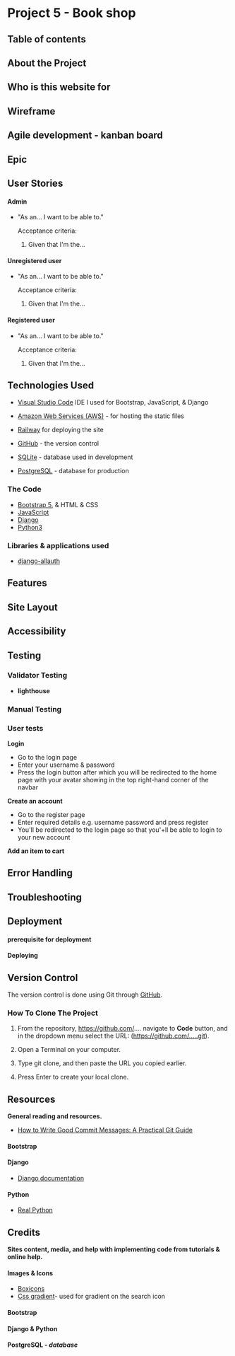 # Project 5 - Book shop

## Table of contents

## About the Project

## Who is this website for

## Wireframe

## Agile development - kanban board

## Epic

## User Stories

#### Admin

- "As an... I want to be able to."

  Acceptance criteria:

  1. Given that I'm the...

#### Unregistered user

- "As an... I want to be able to."

  Acceptance criteria:

  1. Given that I'm the...

#### Registered user

- "As an... I want to be able to."

  Acceptance criteria:

  1. Given that I'm the...

## Technologies Used

- [Visual Studio Code](https://code.visualstudio.com/) IDE I used for Bootstrap, JavaScript, & Django
- [Amazon Web Services (AWS)](https://aws.amazon.com/) - for hosting the static files
- [Railway](https://railway.app/) for deploying the site

- [GitHub](https://github.com/) - the version control
- [SQLite](https://www.sqlite.org/index.html) - database used in development
- [PostgreSQL](https://www.postgresql.org/) - database for production

### The Code

- [Bootstrap 5](https://getbootstrap.com/), & HTML & CSS
- [JavaScript](https://www.javascript.com/)
- [Django](https://www.djangoproject.com/)
- [Python3](https://www.python.org/)

### Libraries & applications used

- [django-allauth](https://django-allauth.readthedocs.io/en/latest/overview.html)

## Features

## Site Layout

## Accessibility

## Testing

### Validator Testing

- **lighthouse**

### Manual Testing

### User tests

**Login**

- Go to the login page
- Enter your username & password
- Press the login button after which you will be redirected to the home page with your avatar showing in the top right-hand corner of the navbar

**Create an account**

- Go to the register page
- Enter required details e.g. username password and press register
- You'll be redirected to the login page so that you'+ll be able to login to your new account

**Add an item to cart**

## Error Handling

## Troubleshooting

## Deployment

#### prerequisite for deployment

#### Deploying

## Version Control

The version control is done using Git through [GitHub](https://github.com/).

### How To Clone The Project

1. From the repository, https://github.com/.... navigate to **Code** button, and in the dropdown menu select the URL: (https://github.com/.....git).

2. Open a Terminal on your computer.

3. Type git clone, and then paste the URL you copied earlier.

4. Press Enter to create your local clone.

## Resources

**General reading and resources.**

- [How to Write Good Commit Messages: A Practical Git Guide](https://www.freecodecamp.org/news/writing-good-commit-messages-a-practical-guide/)

#### Bootstrap

#### Django

- [Django documentation](https://docs.djangoproject.com/en/4.0/)

#### Python

- [Real Python](https://realpython.com/)

## Credits

**Sites content, media, and help with implementing code from tutorials & online help.**

#### Images & Icons

- [Boxicons](https://boxicons.com/?query=search)
- [Css gradient](https://cssgradient.io/)- used for gradient on the search icon

#### Bootstrap

#### Django & Python

#### PostgreSQL _- database_
